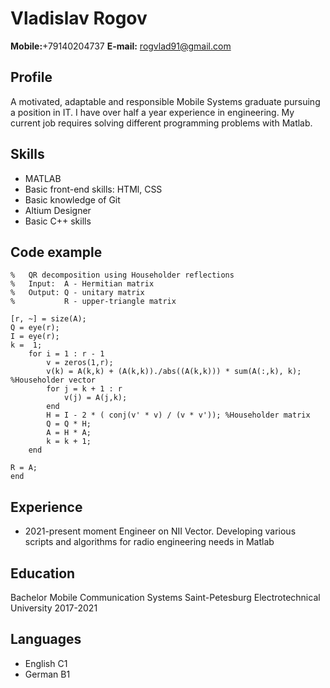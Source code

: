 # Vladislav Rogov
**Mobile:**+79140204737 **E-mail:** rogvlad91@gmail.com
## Profile
A motivated, adaptable and responsible Mobile Systems graduate pursuing a position in IT. I have over half a year experience in engineering. My current job requires solving different programming problems with Matlab.
## Skills
* MATLAB 
* Basic front-end skills: HTMl, CSS
* Basic knowledge of Git 
* Altium Designer 
* Basic C++ skills
## Code example
```function [Q, R] = QR_house(A)
%   QR decomposition using Householder reflections
%   Input:  A - Hermitian matrix
%   Output: Q - unitary matrix
%           R - upper-triangle matrix
 
[r, ~] = size(A); 
Q = eye(r);
I = eye(r);
k =  1;
    for i = 1 : r - 1    
        v = zeros(1,r);
        v(k) = A(k,k) + (A(k,k))./abs((A(k,k))) * sum(A(:,k), k); %Householder vector
        for j = k + 1 : r
            v(j) = A(j,k);
        end
        H = I - 2 * ( conj(v' * v) / (v * v')); %Householder matrix
        Q = Q * H;
        A = H * A;
        k = k + 1;
    end
 
R = A;
end
```
## Experience 
* 2021-present moment Engineer on NII Vector. Developing various scripts and algorithms for radio engineering needs in Matlab
## Education 
Bachelor Mobile Communication Systems 
Saint-Petesburg Electrotechnical University 
2017-2021
## Languages 
* English C1
* German B1